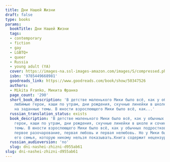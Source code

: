 ```yaml
---
title: Дни Нашей Жизни
draft: false
type: books
params:
  bookTitle: Дни Нашей Жизни
  tags:
  - contemporary
  - fiction
  - gay
  - LGBTQ+
  - queer
  - Russia
  - young adult (YA)
  cover: https://images-na.ssl-images-amazon.com/images/S/compressed.photo.goodreads.com/books/1578398401i/50347526.jpg
  isbn: '9785449668981'
  goodreads_link: https://www.goodreads.com/book/show/50347526
  authors:
  - Mikita Franko, Микита Франко
  page_count: '290'
  short_book_description: 'В детстве маленького Мики было всё, как у обычных детей:
    любимые герои, каши по утрам, дни рождения, скучные линейки в школе и сочинения
    на заданные темы. В юности взрослеющего Мики было всё, как...'
  russian_translation_status: exists
  book_description: 'В детстве маленького Мики было всё, как у обычных детей: любимые
    герои, каши по утрам, дни рождения, скучные линейки в школе и сочинения на заданные
    темы. В юности взрослеющего Мики было всё, как у обычных подростков: первая драка,
    первое разочарование, первая любовь и первая нелюбовь. Но у Мики была одна тайна:
    его семья, которую никому нельзя показывать.Книга содержит нецензурную брань.'
  russian_audioversion: 'no'
  slug: dni-nashei-zhizni-d955ab61
slug: dni-nashei-zhizni-d955ab61
---
```

